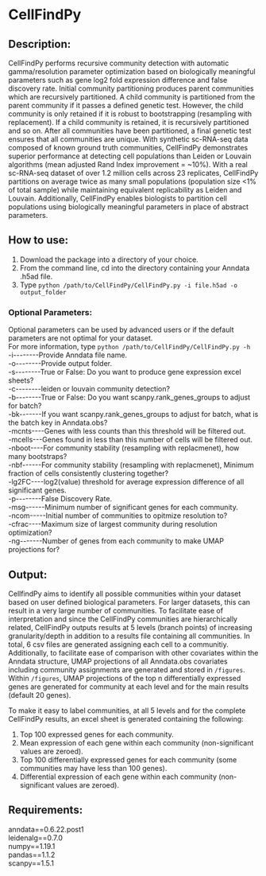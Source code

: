 # CellFindPy

## **Description:**
CellFindPy performs recursive community detection with automatic gamma/resolution parameter optimization based on biologically meaningful parameters such as gene log2 fold expression difference and false discovery rate. Initial community partitioning produces parent communities which are recursively partitioned. A child community is partitioned from the parent community if it passes a defined genetic test. However, the child community is only retained if it is robust to bootstrapping (resampling with replacement). If a child community is retained, it is recursively partitioned and so on. After all communities have been partitioned, a final genetic test ensures that all communities are unique. With synthetic sc-RNA-seq data composed of known ground truth communities, CellFindPy demonstrates superior performance at detecting cell populations than Leiden or Louvain algorithms (mean adjusted Rand Index improvement = ~10%). With a real sc-RNA-seq dataset of over 1.2 million cells across 23 replicates, CellFindPy partitions on average twice as many small populations (population size <1% of total sample) while maintaining equivalent replicability as Leiden and Louvain. Additionally, CellFindPy enables biologists to partition cell populations using biologically meaningful parameters in place of abstract parameters.

## **How to use:**
1) Download the package into a directory of your choice.
2) From the command line, cd into the directory containing your Anndata .h5ad file.
3) Type `python /path/to/CellFindPy/CellFindPy.py -i file.h5ad -o output_folder`

### **Optional Parameters:**
Optional parameters can be used by advanced users or if the default parameters are not optimal for your dataset.
\
For more information, type `python /path/to/CellFindPy/CellFindPy.py -h`
\
-i--------Provide Anndata file name.\
-o--------Provide output folder.\
-s--------True or False: Do you want to produce gene expression excel sheets?\
-c--------leiden or louvain community detection?\
-b--------True or False: Do you want scanpy.rank_genes_groups to adjust for batch?\
-bk-------If you want scanpy.rank_genes_groups to adjust for batch, what is the batch key in Anndata.obs?\
-mcnts----Genes with less counts than this threshold will be filtered out.\
-mcells---Genes found in less than this number of cells will be filtered out.\
-nboot----For community stability (resampling with replacmenet), how many bootstraps?\
-nbf------For community stability (resampling with replacmenet), Minimum fraction of cells consistently clustering together?\
-lg2FC----log2(value) threshold for average expression difference of all significant genes.\
-p--------False Discovery Rate.\
-msg------Minimum number of significant genes for each community.\
-ncom-----Initial number of communities to opitmize resolution to?\
-cfrac----Maximum size of largest community during resolution optimization?\
-ng-------Number of genes from each community to make UMAP projections for?

## **Output:**
CellfindPy aims to identify all possible communities within your dataset based on user defined biological parameters. For larger datasets, this can result in a very large number of communities. To facilitate ease of interpretation and since the CellFindPy communities are hierarchically related, CellFindPy outputs results at 5 levels (branch points) of increasing granularity/depth in addition to a results file containing all communities. In total, 6 csv files are generated assigning each cell to a communitiy. Additionally, to facilitate ease of comparison with other covariates within the Anndata structure, UMAP projections of all Anndata.obs covariates including community assignments are generated and stored in `/figures`. Within `/figures`, UMAP projections of the top n differentially expressed genes are generated for community at each level and for the main results (default 20 genes). 

To make it easy to label communities, at all 5 levels and for the complete CellFindPy results, an excel sheet is generated containing the following:
1) Top 100 expressed genes for each community.
2) Mean expression of each gene within each community (non-significant values are zeroed).
3) Top 100 differentially expressed genes for each community (some communities may have less than 100 genes).
4) Differential expression of each gene within each community (non-significant values are zeroed).

## **Requirements:**
anndata==0.6.22.post1\
leidenalg==0.7.0\
numpy==1.19.1\
pandas==1.1.2\
scanpy==1.5.1
